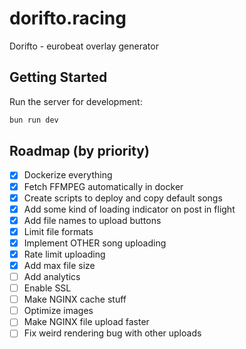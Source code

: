 # dorifto.racing

Dorifto - eurobeat overlay generator

## Getting Started

Run the server for development:

```bash
bun run dev
```

## Roadmap (by priority)

- [x] Dockerize everything
- [x] Fetch FFMPEG automatically in docker
- [x] Create scripts to deploy and copy default songs
- [x] Add some kind of loading indicator on post in flight
- [x] Add file names to upload buttons
- [x] Limit file formats
- [x] Implement OTHER song uploading
- [x] Rate limit uploading
- [x] Add max file size
- [ ] Add analytics
- [ ] Enable SSL
- [ ] Make NGINX cache stuff
- [ ] Optimize images
- [ ] Make NGINX file upload faster
- [ ] Fix weird rendering bug with other uploads
